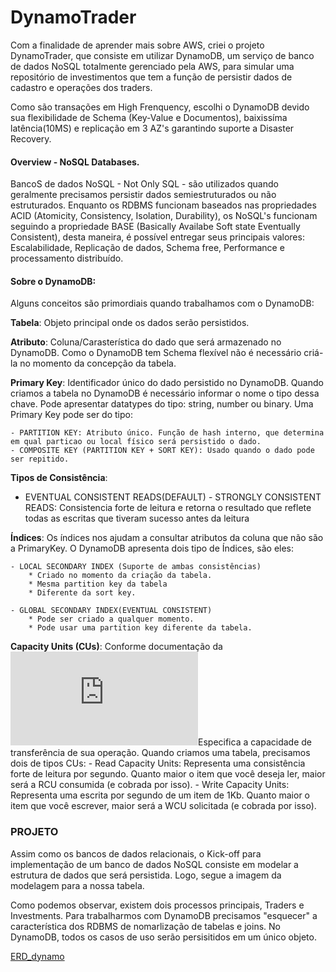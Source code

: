 # DynamoTrader


Com a finalidade de aprender mais sobre AWS, criei o projeto DynamoTrader, que consiste em utilizar DynamoDB, um serviço de banco de dados NoSQL totalmente gerenciado pela AWS, para simular uma repositório de investimentos que tem a função de persistir dados de cadastro e operações dos traders.

Como são transações em High Frenquency, escolhi o DynamoDB devido sua flexibilidade de Schema (Key-Value e Documentos), baixissíma latência(10MS) e replicação em 3 AZ's garantindo suporte a Disaster Recovery. 

#### Overview - NoSQL Databases.

BancoS de dados NoSQL - Not Only SQL - são utilizados quando geralmente precisamos persistir dados semiestruturados ou não estruturados. Enquanto os RDBMS funcionam baseados nas propriedades ACID (Atomicity, Consistency, Isolation, Durability), os NoSQL's funcionam seguindo a propriedade BASE (Basically Availabe Soft state Eventually Consistent), desta maneira, é possível entregar seus principais valores: Escalabilidade, Replicação de dados, Schema free, Performance e processamento distribuído.


#### Sobre o DynamoDB:

Alguns conceitos são primordiais quando trabalhamos com o DynamoDB:

**Tabela**: Objeto principal onde os dados serão persistidos.

**Atributo**: Coluna/Carasterística do dado que será armazenado no DynamoDB. Como o DynamoDB tem Schema flexível não é necessário criá-la no momento da concepção da tabela. 

**Primary Key**: Identificador único do dado persistido no DynamoDB. Quando criamos a tabela no DynamoDB é necessário informar o nome o tipo dessa chave. Pode apresentar datatypes do tipo: string, number ou binary. Uma Primary Key pode ser do tipo:

	- PARTITION KEY: Atributo único. Função de hash interno, que determina em qual particao ou local físico será persistido o dado.
	- COMPOSITE KEY (PARTITION KEY + SORT KEY): Usado quando o dado pode ser repitido.

**Tipos de Consistência**:
   - EVENTUAL CONSISTENT READS(DEFAULT)
	- STRONGLY CONSISTENT READS: Consistencia forte de leitura e retorna o resultado que reflete todas as escritas que tiveram sucesso antes da leitura

**Índices**: Os índices nos ajudam a consultar atributos da coluna que não são a PrimaryKey. O DynamoDB apresenta dois tipo de Índices, são eles:

	- LOCAL SECONDARY INDEX (Suporte de ambas consistências)
		* Criado no momento da criação da tabela.
		* Mesma partition key da tabela
		* Diferente da sort key.

	- GLOBAL SECONDARY INDEX(EVENTUAL CONSISTENT)
		* Pode ser criado a qualquer momento.
		* Pode usar uma partition key diferente da tabela.

**Capacity Units (CUs)**: Conforme documentação da ![AWS](https://docs.aws.amazon.com/amazondynamodb/latest/developerguide/HowItWorks.ReadWriteCapacityMode.html)Especifica a capacidade de transferência de sua operação. Quando criamos uma tabela, precisamos dois de tipos CUs: 
	- Read Capacity Units: Representa uma consistência forte de leitura por segundo. Quanto maior o item que você deseja ler, maior será a RCU consumida (e cobrada por isso).
	- Write Capacity Units: Representa uma escrita por segundo de um item de 1Kb. Quanto maior o item que você escrever, maior será a WCU solicitada (e cobrada por isso).


### PROJETO

Assim como os bancos de dados relacionais, o Kick-off para implementação de um banco de dados NoSQL consiste em modelar a estrutura de dados que será persistida. Logo, segue a imagem da modelagem para a nossa tabela.

Como podemos observar, existem dois processos principais, Traders e Investments. Para trabalharmos com DynamoDB precisamos "esquecer" a característica dos RDBMS de nomarlização de tabelas e joins. No DynamoDB, todos os casos de uso serão persisitidos em um único objeto.

[ERD_dynamo](https://github.com/levisouuza/DynamoTrader/blob/master/images/ERD_dynamoDB.png)


